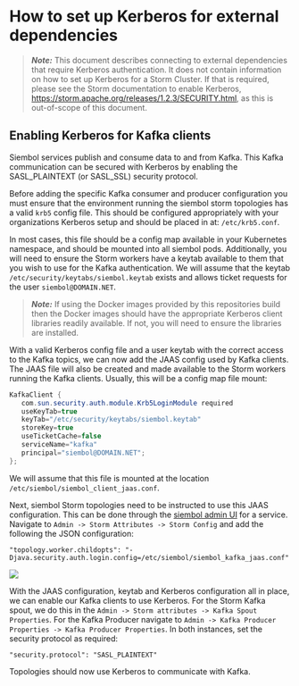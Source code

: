How to set up Kerberos for external dependencies
================================================

> **_Note:_** This document describes connecting to external dependencies that require Kerberos authentication. It does not contain information on how to set up Kerberos for a Storm Cluster. If that is required, please see the Storm documentation to enable Kerberos, https://storm.apache.org/releases/1.2.3/SECURITY.html, as this is out-of-scope of this document.

Enabling Kerberos for Kafka clients
-----------------------------------

Siembol services publish and consume data to and from Kafka. This Kafka communication can be secured with Kerberos by enabling the SASL_PLAINTEXT (or SASL_SSL) security protocol. 

Before adding the specific Kafka consumer and producer configuration you must ensure that the environment running the siembol storm topologies has a valid `krb5` config file. This should be configured appropriately with your organizations Kerberos setup and should be placed in at: `/etc/krb5.conf`. 

In most cases, this file should be a config map available in your Kubernetes namespace, and should be mounted into all siembol pods. Additionally, you will need to ensure the Storm workers have a keytab available to them that you wish to use for the Kafka authentication. We will assume that the keytab `/etc/security/keytabs/siembol.keytab` exists and allows ticket requests for the user `siembol@DOMAIN.NET`.

> **_Note:_**
If using the Docker images provided by this repositories build then the Docker images should have the appropriate Kerberos client libraries readily available. If not, you will need to ensure the libraries are installed. 

With a valid Kerberos config file and a user keytab with the correct access to the Kafka topics, we can now add the JAAS config used by Kafka clients. The JAAS file will also be created and made available to the Storm workers running the Kafka clients. Usually, this will be a config map file mount:

```java
KafkaClient {
   com.sun.security.auth.module.Krb5LoginModule required
   useKeyTab=true
   keyTab="/etc/security/keytabs/siembol.keytab"
   storeKey=true
   useTicketCache=false
   serviceName="kafka"
   principal="siembol@DOMAIN.NET";
};
```

We will assume that this file is mounted at the location `/etc/siembol/siembol_client_jaas.conf`. 

Next, siembol Storm topologies need to be instructed to use this JAAS configuration. This can be done through the [siembol admin UI](../../siembol_ui/siembol_ui.md) for a service. Navigate to `Admin -> Storm Attributes -> Storm Config` and add the following the JSON configuration: 

```
"topology.worker.childopts": "-Djava.security.auth.login.config=/etc/siembol/siembol_kafka_jaas.conf"
```

![](images/jaas-enable.jpg)

With the JAAS configuration, keytab and Kerberos configuration all in place, we can enable our Kafka clients to use Kerberos. For the Storm Kafka spout, we do this in the `Admin -> Storm attributes -> Kafka Spout Properties`.  For the Kafka Producer navigate to `Admin -> Kafka Producer Properties -> Kafka Producer Properties`. In both instances, set the security protocol as required: 

```properties
"security.protocol": "SASL_PLAINTEXT"
```

Topologies should now use Kerberos to communicate with Kafka. 
